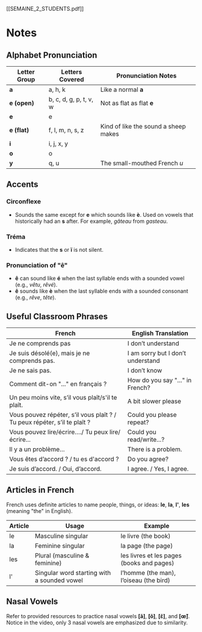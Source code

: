 [[SEMAINE_2_STUDENTS.pdf]]
# Notes

## Alphabet Pronunciation
| Letter Group | Letters Covered        | Pronunciation Notes                  |
| ------------ | ---------------------- | ------------------------------------ |
| **a**        | a, h, k                | Like a normal **a**                  |
| **e (open)** | b, c, d, g, p, t, v, w | Not as flat as flat **e**            |
| **e**        | e                      |                                      |
| **e (flat)** | f, l, m, n, s, z       | Kind of like the sound a sheep makes |
| **i**        | i, j, x, y             |                                      |
| **o**        | o                      |                                      |
| **y**        | q, u                   | The small-mouthed French _u_         |

## Accents
### Circonflexe
- Sounds the same except for **e** which sounds like **è**. Used on vowels that historically had an **s** after. For example, _gâteau_ from _gasteau_.
### Tréma
- Indicates that the **s** or **ï** is not silent.
### Pronunciation of "ê"
- **ê** can sound like **é** when the last syllable ends with a sounded vowel (e.g., _vêtu_, _rêvé_).
- **ê** sounds like **è** when the last syllable ends with a sounded consonant (e.g., _rêve_, _tête_).

## Useful Classroom Phrases
|French|English Translation|
|---|---|
|Je ne comprends pas|I don’t understand|
|Je suis désolé(e), mais je ne comprends pas.|I am sorry but I don’t understand|
|Je ne sais pas.|I don’t know|
|Comment dit-on "..." en français ?|How do you say "..." in French?|
|Un peu moins vite, s’il vous plaît/s'il te plaît.|A bit slower please|
|Vous pouvez répéter, s’il vous plaît ? / Tu peux répéter, s’il te plaît ?|Could you please repeat?|
|Vous pouvez lire/écrire…./ Tu peux lire/écrire...|Could you read/write...?|
|Il y a un problème…|There is a problem.|
|Vous êtes d’accord ? / tu es d'accord ?|Do you agree?|
|Je suis d’accord. / Oui, d’accord.|I agree. / Yes, I agree.|

## Articles in French

French uses definite articles to name people, things, or ideas: **le**, **la**, **l'**, **les** (meaning "the" in English).

|Article|Usage|Example|
|---|---|---|
|le|Masculine singular|le livre (the book)|
|la|Feminine singular|la page (the page)|
|les|Plural (masculine & feminine)|les livres et les pages (books and pages)|
|l'|Singular word starting with a sounded vowel|l’homme (the man), l’oiseau (the bird)|

## Nasal Vowels

Refer to provided resources to practice nasal vowels **[ã]**, **[õ]**, **[ɛ̃]**, and **[œ̃]**. Notice in the video, only 3 nasal vowels are emphasized due to similarity.